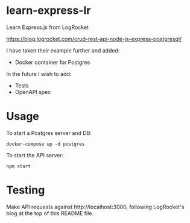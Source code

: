 # learn-express-lr
Learn Express.js from LogRocket

https://blog.logrocket.com/crud-rest-api-node-js-express-postgresql/

I have taken their example further and added:
  - Docker container for Postgres

In the future I wish to add:
  - Tests
  - OpenAPI spec

# Usage

To start a Postgres server and DB:

```
docker-compose up -d postgres
```

To start the API server:

```
npm start
```

# Testing

Make API requests against http://localhost:3000, following LogRocket's blog at the top of this README file.
